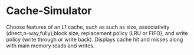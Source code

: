 # Cache-Simulator
Choose features of an L1 cache, such as such as size, associativity (direct,n-way,fully),block size, replacement policy (LRU or FIFO), and write policy (write through or write back). Displays cache hit and misses along with main memory reads and writes.
